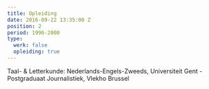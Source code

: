 ```yaml
---
title: Opleiding
date: 2016-09-22 13:35:00 Z
position: 2
period: 1996-2000
type:
  werk: false
  opleiding: true
---
```


Taal- & Letterkunde: Nederlands-Engels-Zweeds, Universiteit Gent - Postgraduaat Journalistiek, Vlekho Brussel
